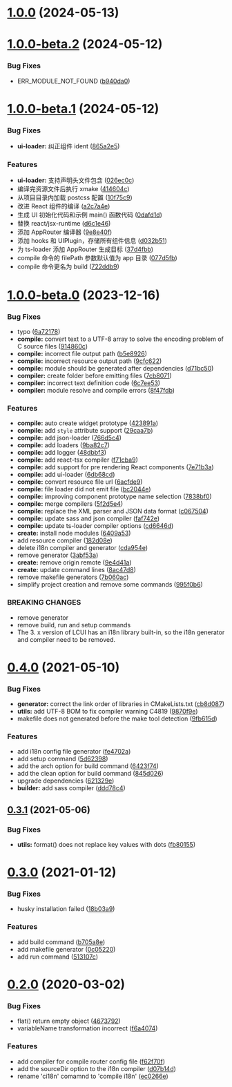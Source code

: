 # [1.0.0](https://github.com/lc-ui/lcui-cli/compare/v1.0.0-beta.2...v1.0.0) (2024-05-13)



# [1.0.0-beta.2](https://github.com/lc-ui/lcui-cli/compare/v1.0.0-beta.1...v1.0.0-beta.2) (2024-05-12)


### Bug Fixes

* ERR_MODULE_NOT_FOUND ([b940da0](https://github.com/lc-ui/lcui-cli/commit/b940da0bc40a8ffcc014733769975ced803db673))



# [1.0.0-beta.1](https://github.com/lc-ui/lcui-cli/compare/v1.0.0-beta.0...v1.0.0-beta.1) (2024-05-12)


### Bug Fixes

* **ui-loader:** 纠正组件 ident ([865a2e5](https://github.com/lc-ui/lcui-cli/commit/865a2e544ab56fb6f240d1da90e08468890acd30))


### Features

* **ui-loader:** 支持声明头文件包含 ([026ec0c](https://github.com/lc-ui/lcui-cli/commit/026ec0c31c81b3f774efae59d34caf808ed836af))
* 编译完资源文件后执行 xmake ([414604c](https://github.com/lc-ui/lcui-cli/commit/414604c9c0e331c63bebe4c03fcca48d705421df))
* 从项目目录内加载 postcss 配置 ([10f75c9](https://github.com/lc-ui/lcui-cli/commit/10f75c948b5fa94e9302e6058d3efd02c313a74f))
* 改进 React 组件的编译 ([a2c7a4e](https://github.com/lc-ui/lcui-cli/commit/a2c7a4e61802c945b4336f38eb2dda016f52e5de))
* 生成 UI 初始化代码和示例 main() 函数代码 ([0dafd1d](https://github.com/lc-ui/lcui-cli/commit/0dafd1dbcf37e4aa31dd129906d36a487b2200da))
* 替换 react/jsx-runtime ([d6c1e46](https://github.com/lc-ui/lcui-cli/commit/d6c1e467e43f5db815bb6feaf290f4b374b869ef))
* 添加 AppRouter 编译器 ([9e8e40f](https://github.com/lc-ui/lcui-cli/commit/9e8e40f178923e8cc2ddf2aeec00baa29f537f57))
* 添加 hooks 和 UIPlugin，存储所有组件信息 ([d032b51](https://github.com/lc-ui/lcui-cli/commit/d032b51b58ad86252fffeebbcff3a50a643071a5))
* 为 ts-loader 添加 AppRouter 生成目标 ([37d4fbb](https://github.com/lc-ui/lcui-cli/commit/37d4fbbaa754a543c55e3fd4898e5b17d20f6973))
* compile 命令的 filePath 参数默认值为 app 目录 ([077d5fb](https://github.com/lc-ui/lcui-cli/commit/077d5fbd9ac8c290f4b710bc2ac6a96f8d7bf364))
* compile 命令更名为 build ([722ddb9](https://github.com/lc-ui/lcui-cli/commit/722ddb9f53bc01e9e08e823567d93b642231ed2c))



# [1.0.0-beta.0](https://github.com/lc-ui/lcui-cli/compare/v0.4.0...v1.0.0-beta.0) (2023-12-16)


### Bug Fixes

* typo ([6a72178](https://github.com/lc-ui/lcui-cli/commit/6a72178f68ef27c688e27442e6a25d8f21a93421))
* **compile:** convert text to a UTF-8 array to solve the encoding problem of C source files ([914860c](https://github.com/lc-ui/lcui-cli/commit/914860c1d733878ad4a69faaaef70e1100022f99))
* **compile:** incorrect file output path ([b5e8926](https://github.com/lc-ui/lcui-cli/commit/b5e892616dc6bdae338db9427d9b7e33d1ec40ea))
* **compile:** incorrect resource output path ([9cfc622](https://github.com/lc-ui/lcui-cli/commit/9cfc62290a838efe3ca4459399edf180f73ce484))
* **compile:** module should be generated after dependencies ([d71bc50](https://github.com/lc-ui/lcui-cli/commit/d71bc50b714a9ed6b6a6364d43002a8dee21eff9))
* **compiler:** create folder before emitting files ([7cb8071](https://github.com/lc-ui/lcui-cli/commit/7cb80711e064fda66ee491ec6e882a13992c0e4a))
* **compiler:** incorrect text definition code ([6c7ee53](https://github.com/lc-ui/lcui-cli/commit/6c7ee539b47668f7bcb2686a8c79cd2901f87b27))
* **compiler:** module resolve and compile errors ([8f47fdb](https://github.com/lc-ui/lcui-cli/commit/8f47fdb6a1860f01f81aa88e792338c73251238c))


### Features

* **compile:**  auto create widget prototype ([423891a](https://github.com/lc-ui/lcui-cli/commit/423891ac30cbffbdf6a0bb86e75fde4d0f62b279))
* **compile:** add `style` attribute support ([29caa7b](https://github.com/lc-ui/lcui-cli/commit/29caa7b40f410d83e894421644a42ff401ba0c5b))
* **compile:** add json-loader ([766d5c4](https://github.com/lc-ui/lcui-cli/commit/766d5c4fccd613d0946bb5188776052411e5378c))
* **compile:** add loaders ([9ba82c7](https://github.com/lc-ui/lcui-cli/commit/9ba82c76cbc841fe4e0ca63c45fe199100b10edb))
* **compile:** add logger ([48dbbf3](https://github.com/lc-ui/lcui-cli/commit/48dbbf3c8347f4241a5af1af8445032fa582fcdf))
* **compile:** add react-tsx compiler ([f71cba9](https://github.com/lc-ui/lcui-cli/commit/f71cba96b2643989bfa462d0299573d80971dd80))
* **compile:** add support for pre rendering React components ([7e71b3a](https://github.com/lc-ui/lcui-cli/commit/7e71b3a410302d39f9434c5c20b574a3f105f2f7))
* **compile:** add ui-loader ([6db68cd](https://github.com/lc-ui/lcui-cli/commit/6db68cd1b386b3523b549688ed36823fd648fef6))
* **compile:** convert resource file url ([6acfde9](https://github.com/lc-ui/lcui-cli/commit/6acfde96f678b4c9ae4d5f590772635036ea7ba4))
* **compile:** file loader did not emit file ([bc2044e](https://github.com/lc-ui/lcui-cli/commit/bc2044ed8619e119ae6071502056eb70ad4f2170))
* **compile:** improving component prototype name selection ([7838bf0](https://github.com/lc-ui/lcui-cli/commit/7838bf0669ecf81654a76085b2f288ad33de75f1))
* **compile:** merge compilers ([5f2d5e4](https://github.com/lc-ui/lcui-cli/commit/5f2d5e42adc208d388f9dee9ad0f526bc2fb9d53))
* **compile:** replace the XML parser and JSON data format ([c067504](https://github.com/lc-ui/lcui-cli/commit/c067504e6e47df1c1d84970b0945f39653859523))
* **compile:** update sass and json compiler ([faf742e](https://github.com/lc-ui/lcui-cli/commit/faf742e51a6630c3bcff1ac6714d8677de66ef0d))
* **compile:** update ts-loader compiler options ([cd6646d](https://github.com/lc-ui/lcui-cli/commit/cd6646d044094d3c683bdfa06030977e1b6c7d59))
* **create:** install node modules ([6409a53](https://github.com/lc-ui/lcui-cli/commit/6409a5302ef2165084661653116534b17d829b4e))
* add resource compiler ([182d08e](https://github.com/lc-ui/lcui-cli/commit/182d08ecf751207534dacccaf288b7624b282938))
* delete i18n compiler and generator ([cda954e](https://github.com/lc-ui/lcui-cli/commit/cda954ec145485627f1a8429070ca67a4bb04adc))
* remove generator ([3abf53a](https://github.com/lc-ui/lcui-cli/commit/3abf53aebabe5b6369a58cc58d60fc01982e6f0c))
* **create:** remove origin remote ([9e4d41a](https://github.com/lc-ui/lcui-cli/commit/9e4d41a021da65449d324d02f77ca65b86429e2c))
* **create:** update command lines ([8ac47d8](https://github.com/lc-ui/lcui-cli/commit/8ac47d89c777dbfb4b87f60ef68191a9ac932778))
* remove makefile generators ([7b060ac](https://github.com/lc-ui/lcui-cli/commit/7b060ac18f508339f874b259671ea360d7cc313a))
* simplify project creation and remove some commands ([995f0b6](https://github.com/lc-ui/lcui-cli/commit/995f0b6b4704e69894dc67ce4a2c8410a2cf4498))


### BREAKING CHANGES

* remove generator
* remove build, run and setup commands
* The 3. x version of LCUI has an i18n library built-in, so the i18n generator and compiler need to be removed.



# [0.4.0](https://github.com/lc-ui/lcui-cli/compare/v0.3.1...v0.4.0) (2021-05-10)


### Bug Fixes

* **generator:** correct the link order of libraries in CMakeLists.txt ([cb8d087](https://github.com/lc-ui/lcui-cli/commit/cb8d087554bbd4ed3503bb4d64816ccd2436f4e2))
* **utils:** add UTF-8 BOM to fix compiler warning C4819 ([9870f9e](https://github.com/lc-ui/lcui-cli/commit/9870f9edf8fb51aa41872f6a0183af3afe91bfb0))
* makefile does not generated before the make tool detection ([9fb615d](https://github.com/lc-ui/lcui-cli/commit/9fb615da3c3429a6b834ed8190dbd2d8fbec223e))


### Features

* add i18n config file generator ([fe4702a](https://github.com/lc-ui/lcui-cli/commit/fe4702a5ba05ed81759ff0796f3db96a5beecd65))
* add setup command ([5d62398](https://github.com/lc-ui/lcui-cli/commit/5d62398f5965a98864dc171dde1aa4fcacb6297e))
* add the arch option for build command ([6423f74](https://github.com/lc-ui/lcui-cli/commit/6423f74bb47fbc891ccd89378ee1acccb4b95be7))
* add the clean option for build command ([845d026](https://github.com/lc-ui/lcui-cli/commit/845d026e68aaca43a4e1b82ebcb45e83e4b19058))
* upgrade dependencies ([621329e](https://github.com/lc-ui/lcui-cli/commit/621329e48807dbeaef6b95b34b89b44ac4d04619))
* **builder:** add sass compiler ([ddd78c4](https://github.com/lc-ui/lcui-cli/commit/ddd78c40e05653a28ab83d3f696eab73de9e4995))



## [0.3.1](https://github.com/lc-ui/lcui-cli/compare/v0.3.0...v0.3.1) (2021-05-06)


### Bug Fixes

* **utils:** format() does not replace key values with dots ([fb80155](https://github.com/lc-ui/lcui-cli/commit/fb801553ab6b3fad74253d8e84468ede5129327c))



# [0.3.0](https://github.com/lc-ui/lcui-cli/compare/v0.2.0...v0.3.0) (2021-01-12)


### Bug Fixes

* husky installation failed ([18b03a9](https://github.com/lc-ui/lcui-cli/commit/18b03a90645eb266bb7a558f93c27a5824cef3fb))


### Features

* add build command ([b705a8e](https://github.com/lc-ui/lcui-cli/commit/b705a8e78821eab6f2f85040c369e4c206b80af3))
* add makefile generator ([0c05220](https://github.com/lc-ui/lcui-cli/commit/0c052200372cb3e1fddba783c9b66629cdfd63d6))
* add run command ([513107c](https://github.com/lc-ui/lcui-cli/commit/513107c8e5b9c4848bcdd0be220bc703639a9a23))



# [0.2.0](https://github.com/lc-ui/lcui-cli/compare/v0.1.0...v0.2.0) (2020-03-02)


### Bug Fixes

* flat() return empty object ([4673792](https://github.com/lc-ui/lcui-cli/commit/4673792))
* variableName transformation incorrect ([f6a4074](https://github.com/lc-ui/lcui-cli/commit/f6a4074))


### Features

* add compiler for compile router config file ([f62f70f](https://github.com/lc-ui/lcui-cli/commit/f62f70f))
* add the sourceDir option to the i18n compiler ([d07b14d](https://github.com/lc-ui/lcui-cli/commit/d07b14d))
* rename 'ci18n' comamnd to 'compile i18n' ([ec0266e](https://github.com/lc-ui/lcui-cli/commit/ec0266e))



